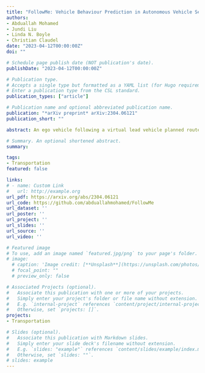 ```yaml
---
title: "FollowMe: Vehicle Behaviour Prediction in Autonomous Vehicle Settings"
authors:
- Abduallah Mohamed
- Jundi Liu
- Linda N. Boyle
- Christian Claudel
date: "2023-04-12T00:00:00Z"
doi: ""

# Schedule page publish date (NOT publication's date).
publishDate: "2023-04-12T00:00:00Z"

# Publication type.
# Accepts a single type but formatted as a YAML list (for Hugo requirements).
# Enter a publication type from the CSL standard.
publication_types: ["article"]

# Publication name and optional abbreviated publication name.
publication: "*arXiv preprint* arXiv:2304.06121"
publication_short: ""

abstract: An ego vehicle following a virtual lead vehicle planned route is an essential component when autonomous and non-autonomous vehicles interact. Yet, there is a question about the driver's ability to follow the planned lead vehicle route. Thus, predicting the trajectory of the ego vehicle route given a lead vehicle route is of interest. We introduce a new dataset, the FollowMe dataset, which offers a motion and behavior prediction problem by answering the latter question of the driver's ability to follow a lead vehicle. We also introduce a deep spatio-temporal graph model FollowMe-STGCNN as a baseline for the dataset. In our experiments and analysis, we show the design benefits of FollowMe-STGCNN in capturing the interactions that lie within the dataset. We contrast the performance of FollowMe-STGCNN with prior motion prediction models showing the need to have a different design mechanism to address the lead vehicle following settings.

# Summary. An optional shortened abstract.
summary: 

tags:
- Transportation
featured: false

links:
# - name: Custom Link
#   url: http://example.org
url_pdf: https://arxiv.org/abs/2304.06121
url_code: https://github.com/abduallahmohamed/FollowMe
url_dataset: ''
url_poster: ''
url_project: ''
url_slides: ''
url_source: ''
url_video: ''

# Featured image
# To use, add an image named `featured.jpg/png` to your page's folder. 
# image:
  # caption: 'Image credit: [**Unsplash**](https://unsplash.com/photos/s9CC2SKySJM)'
  # focal_point: ""
  # preview_only: false

# Associated Projects (optional).
#   Associate this publication with one or more of your projects.
#   Simply enter your project's folder or file name without extension.
#   E.g. `internal-project` references `content/project/internal-project/index.md`.
#   Otherwise, set `projects: []`.
projects:
- Transportation

# Slides (optional).
#   Associate this publication with Markdown slides.
#   Simply enter your slide deck's filename without extension.
#   E.g. `slides: "example"` references `content/slides/example/index.md`.
#   Otherwise, set `slides: ""`.
# slides: example
---
```


<!-- {{% callout note %}}
Create your slides in Markdown - click the *Slides* button to check out the example.
{{% /callout %}}

Add the publication's **full text** or **supplementary notes** here. You can use rich formatting such as including [code, math, and images](https://docs.hugoblox.com/content/writing-markdown-latex/). -->
